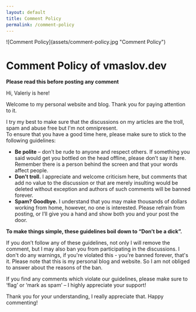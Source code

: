 ```yaml
---
layout: default
title: Comment Policy
permalink: /comment-policy
---
```


<p class="centered">
![Comment Policy](assets/comment-policy.jpg "Comment Policy")
</p>

# Comment Policy of vmaslov.dev

**Please read this before posting any comment**

Hi, Valeriy is here!

Welcome to my personal website and blog. Thank you for paying attention to it.

I try my best to make sure that the discussions on my articles are the troll, spam and abuse free but I'm not omnipresent.  
To ensure that you have a good time here, please make sure to stick to the following guidelines:

- **Be polite** – don’t be rude to anyone and respect others. 
If something you said would get you bottled on the head offline, please don’t say it here. 
Remember there is a person behind the screen and that your words affect people.
- **Don’t troll.** I appreciate and welcome criticism here, 
but comments that add no value to the discussion 
or that are merely insulting would be deleted without exception and authors of such comments will be banned forever.
- **Spam? Goodbye.** I understand that you may make thousands of dollars working from home, 
however, no one is interested. 
Please refrain from posting, or I’ll give you a hand and show both you and your post the door.

**To make things simple, these guidelines boil down to “Don’t be a dick”.** 

If you don’t follow any of these guidelines, 
not only I will remove the comment, but I may also ban you from participating in the discussions.
I don't do any warnings, if you're violated this - you're banned forever, that's it.
Please note that this is my personal blog and website.
So I am not obliged to answer about the reasons of the ban.

If you find any comments which violate our guidelines, 
please make sure to ‘flag’ or ‘mark as spam’ – I highly appreciate your support!

Thank you for your understanding, I really appreciate that. Happy commenting!
